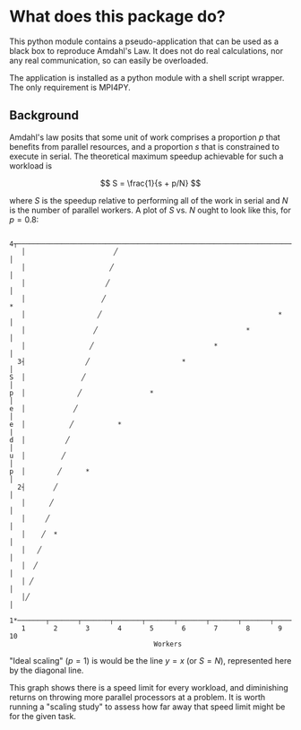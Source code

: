 # What does this package do?

This python module contains a pseudo-application that can be used as a black
box to reproduce Amdahl's Law. It does not do real calculations, nor any real
communication, so can easily be overloaded.

The application is installed as a python module with a shell
script wrapper. The only requirement is MPI4PY.

## Background

Amdahl's law posits that some unit of work comprises a proportion $p$ that
benefits from parallel resources, and a proportion $s$ that is constrained to
execute in serial. The theoretical maximum speedup achievable for such a
workload is

$$
S = \frac{1}{s + p/N}
$$

where $S$ is the speedup relative to performing all of the work in serial and
$N$ is the number of parallel workers. A plot of $S$ vs. $N$ ought to look like
this, for $p = 0.8$:

```output
  4┬───────────────────────────────────────────────────────────────────────┐
   │                      ╱                                                │
   │                     ╱                                                 │
   │                    ╱                                                  │
   │                   ╱                                                   *
   │                  ╱                                            *       │
   │                 ╱                                     *               │
   │                ╱                              *                       │
  3┤               ╱                       *                               │
S  │              ╱                                                        │
p  │             ╱                 *                                       │
e  │            ╱                                                          │
e  │           ╱           *                                               |
d  │          ╱                                                            │
u  │         ╱                                                             │
p  │        ╱      *                                                       │
  2┤       ╱                                                               │
   │      ╱                                                                │
   │     ╱                                                                 │
   │    ╱  *                                                               │
   │   ╱                                                                   │
   │  ╱                                                                    │
   │ ╱                                                                     │
   │╱                                                                      │
  1*───────┬───────┬───────┬───────┬───────┬───────┬───────┬───────┬───────┤
   1       2       3       4       5       6       7       8       9      10
                                    Workers
```

"Ideal scaling" ($p = 1$) is would be the line $y = x$ (or $S = N$),
represented here by the diagonal line.

This graph shows there is a speed limit for every workload, and diminishing
returns on throwing more parallel processors at a problem. It is worth running
a "scaling study" to assess how far away that speed limit might be for the
given task.
